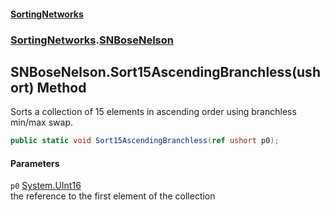 #### [SortingNetworks](index.md 'index')
### [SortingNetworks](SortingNetworks.md 'SortingNetworks').[SNBoseNelson](SortingNetworks_SNBoseNelson.md 'SortingNetworks.SNBoseNelson')
## SNBoseNelson.Sort15AscendingBranchless(ushort) Method
Sorts a collection of 15 elements in ascending order using branchless min/max swap.  
```csharp
public static void Sort15AscendingBranchless(ref ushort p0);
```
#### Parameters
<a name='SortingNetworks_SNBoseNelson_Sort15AscendingBranchless(ushort)_p0'></a>
`p0` [System.UInt16](https://docs.microsoft.com/en-us/dotnet/api/System.UInt16 'System.UInt16')  
the reference to the first element of the collection
  
